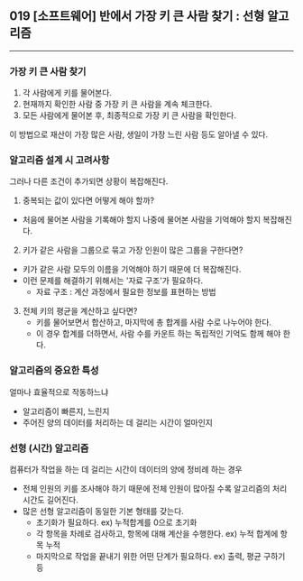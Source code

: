 ## 019 [소프트웨어] 반에서 가장 키 큰 사람 찾기 : 선형 알고리즘

---

### 가장 키 큰 사람 찾기
1. 각 사람에게 키를 물어본다.
2. 현재까지 확인한 사람 중 가장 키 큰 사람을 계속 체크한다.
3. 모든 사람에게 물어본 후, 최종적으로 가장 키 큰 사람을 확인한다.

이 방법으로 재산이 가장 많은 사람, 생일이 가장 느린 사람 등도 알아낼 수 있다.

### 알고리즘 설계 시 고려사항
그러나 다른 조건이 추가되면 상황이 복잡해진다.
1. 중복되는 값이 있다면 어떻게 해야 할까?
  - 처음에 물어본 사람을 기록해야 할지 나중에 물어본 사람을 기억해야 할지 복잡해진다.
2. 키가 같은 사람을 그룹으로 묶고 가장 인원이 많은 그룹을 구한다면?
  - 키가 같은 사람 모두의 이름을 기억해야 하기 때문에 더 복잡해진다. 
  - 이런 문제를 해결하기 위해서는 '자료 구조'가 필요하다.
    - 자료 구조 : 계산 과정에서 필요한 정보를 표현하는 방법
3. 전체 키의 평균을 계산하고 싶다면? 
   - 키를 물어보면서 합산하고, 마지막에 총 합계를 사람 수로 나누어야 한다.
   - 이 경우 합계를 더하면서, 사람 수를 카운트 하는 독립적인 기억도 함께 해야 한다.

### 알고리즘의 중요한 특성
얼마나 효율적으로 작동하느냐
- 알고리즘이 빠른지, 느린지
- 주어진 양의 데이터를 처리하는 데 걸리는 시간이 얼마인지

### 선형 (시간) 알고리즘
컴퓨터가 작업을 하는 데 걸리는 시간이 데이터의 양에 정비례 하는 경우
- 전체 인원의 키를 조사해야 하기 때문에 전체 인원이 많아질 수록 알고리즘의 처리 시간도 길어진다.
- 많은 선형 알고리즘이 동일한 기본 형태를 갖는다.
  - 초기화가 필요하다. ex) 누적합계를 0으로 초기화
  - 각 항목을 차례로 검사하고, 항목에 대해 계산을 수행한다. ex) 누적 합계에 항목 누적
  - 마지막으로 작업을 끝내기 위한 어떤 단계가 필요하다. ex) 출력, 평균 구하기 등